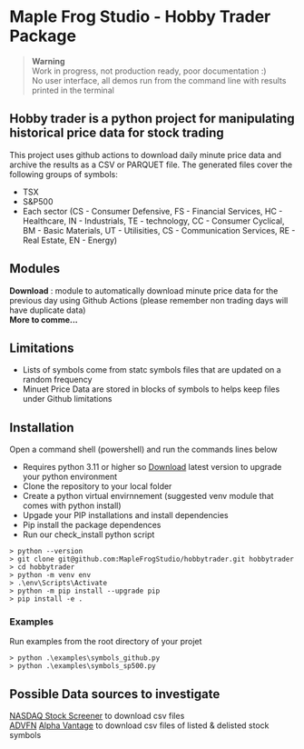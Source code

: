 # Maple Frog Studio - Hobby Trader Package 
>**Warning**  
>Work in progress, not production ready, poor documentation :)  
>No user interface, all demos run from the command line with results printed in the terminal
## Hobby trader is a python project for manipulating historical price data for stock trading  

This project uses github actions to download daily minute price data and archive the results as a CSV or PARQUET file. The generated files cover the following groups of symbols:
* TSX
* S&P500
* Each sector (CS - Consumer Defensive, FS - Financial Services, HC - Healthcare, IN - Industrials, TE - technology, CC - Consumer Cyclical, BM - Basic Materials, UT - Utilisities, CS - Communication Services, RE - Real Estate, EN - Energy)

## Modules 
  
**Download** : module to automatically download minute price data for the previous day using Github Actions (please remember non trading days will have duplicate data)  
**More to comme...**

## Limitations
- Lists of symbols come from statc symbols files that are updated on a random frequency
- Minuet Price Data are stored in blocks of symbols to helps keep files under Github limitations

## Installation
Open a command shell (powershell) and run the commands lines below
- Requires python 3.11 or higher so [Download](https://www.python.org/downloads/) latest version to upgrade your python environment
- Clone the repository to your local folder
- Create a python virtual envirnnement (suggested venv module that comes with python install)
- Upgade your PIP installations and install dependencies
- Pip install the package dependences
- Run our check_install python script

```  
> python --version  
> git clone git@github.com:MapleFrogStudio/hobbytrader.git hobbytrader
> cd hobbytrader
> python -m venv env
> .\env\Scripts\Activate  
> python -m pip install --upgrade pip
> pip install -e .
```

### Examples  
Run examples from the root directory of your projet
```
> python .\examples\symbols_github.py  
> python .\examples\symbols_sp500.py  
```

## Possible Data sources to investigate
[NASDAQ Stock Screener](https://www.nasdaq.com/market-activity/stocks/screener) to download csv files  
[ADVFN](https://ca.advfn.com/investing/stocks/canada/tsx?letter=A)
[Alpha Vantage](https://www.alphavantage.co/documentation/#listing-status) to download csv files of listed & delisted stock symbols

<!-- 
1) # Title of your project
2) ## Short project description
3) Introduction paragraph, used for SEO Value
4) Simple diagram or Youtube video link
5a) User instructions for user (not for coders)
5b) Developer instructions (for contributors)
6) Contributor expectations
7) Known Issues
8) Beg for money


Readme != full documentation
https://github.com/matiassingers/awesome-readme

external tools:
Banner Maker : https://banner.godori.dev/
Shields : https://shields.io/
Carbon : https://carbon.now.sh/  (for code presentation)


-->